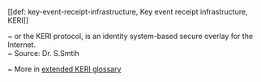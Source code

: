 [[def: key-event-receipt-infrastructure, Key event receipt infrastructure, KERI]]

~ or the KERI protocol, is an identity system-based secure overlay for the Internet.  
~ Source: Dr. S.Smtih

~ More in <a href="https://weboftrust.github.io/WOT-terms/docs/glossary/key-event-receipt-infrastructure">extended KERI glossary</a>
